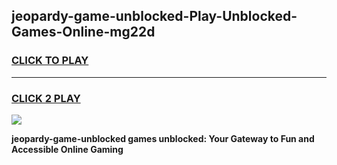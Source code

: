 
## jeopardy-game-unblocked-Play-Unblocked-Games-Online-mg22d
<h3>
<a href="https://premium76.site?title=jeopardy-game-unblocked&ref=25A">CLICK TO PLAY</a></h3>
<hr>

<h3>
<a href="https://premium76.site?title=jeopardy-game-unblocked&ref=25A">CLICK 2 PLAY</a>
  
</h3>

<a href="https://premium76.site?title=jeopardy-game-unblocked&ref=25A"><img src="https://clearcache.store/games.png"></a>


**jeopardy-game-unblocked games unblocked: Your Gateway to Fun and Accessible Online Gaming**
